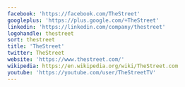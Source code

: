 ```yaml
---
facebook: 'https://facebook.com/TheStreet'
googleplus: 'https://plus.google.com/+TheStreet'
linkedin: 'https://linkedin.com/company/thestreet'
logohandle: thestreet
sort: thestreet
title: 'TheStreet'
twitter: TheStreet
website: 'https://www.thestreet.com/'
wikipedia: https://en.wikipedia.org/wiki/TheStreet.com
youtube: 'https://youtube.com/user/TheStreetTV'
---
```


